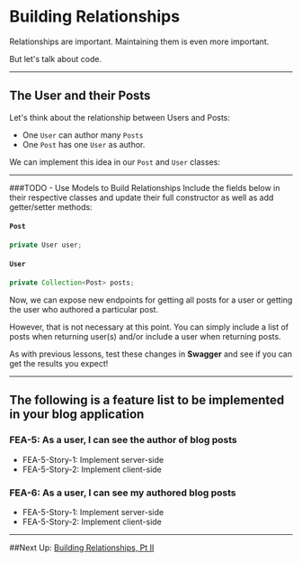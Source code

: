 # Building Relationships

Relationships are important. Maintaining them is even more important.

But let's talk about code.

---
## The User and their Posts

Let's think about the relationship between Users and Posts:

- One `User` can author many `Posts`
- One `Post` has one `User` as author.

We can implement this idea in our `Post` and `User` classes:

---
###TODO - Use Models to Build Relationships
Include the fields below in their respective classes and update their full constructor as well as add getter/setter methods:


#### `Post`

```JAVA
private User user;
```

#### `User`

```JAVA
private Collection<Post> posts;
```


Now, we can expose new endpoints for getting all posts for a user or getting the user who authored a particular post.

However, that is not necessary at this point. You can simply include a list of posts when returning user(s) and/or include a user when returning posts.

As with previous lessons, test these changes in **Swagger** and see if you can get the results you expect!

---

## The following is a feature list to be implemented in your blog application

### FEA-5: As a user, I can see the author of blog posts

- FEA-5-Story-1: Implement server-side
- FEA-5-Story-2: Implement client-side

### FEA-6: As a user, I can see my authored blog posts

- FEA-5-Story-1: Implement server-side
- FEA-5-Story-2: Implement client-side

---

##Next Up: [Building Relationships, Pt II](10-building-relationships-ii.md)
